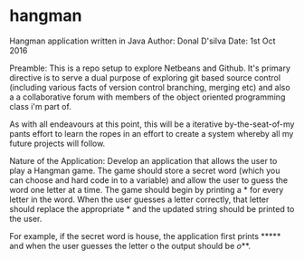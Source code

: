 # hangman
Hangman application written in Java
Author: Donal D'silva
Date: 1st Oct 2016

Preamble:
This is a repo setup to explore Netbeans and Github. It's primary directive is to serve a dual purpose of exploring git based source control (including various facts of version control branching, merging etc) and also a a collaborative forum with members of the object oriented programming class i'm part of.

As with all endeavours at this point, this will be a iterative by-the-seat-of-my pants effort to learn the ropes in an effort to create a system whereby all my future projects will follow.

Nature of the Application:
Develop an application that allows the user to play a Hangman game.  The game should store a secret word (which you can choose and hard code in to a variable) and allow the user to guess the word one letter at a time.  The game should begin by printing a * for every letter in the word. When the user guesses a letter correctly, that letter should replace the appropriate * and the updated string should be printed to the user.  

For example, if the secret word is house, the application first prints ***** 
and when the user guesses the letter o the output should be *o***.
